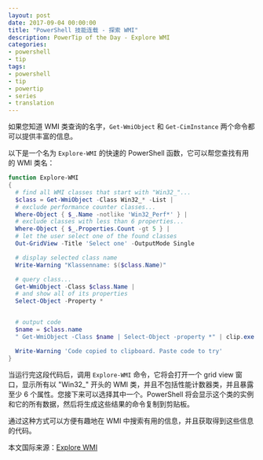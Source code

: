 ```yaml
---
layout: post
date: 2017-09-04 00:00:00
title: "PowerShell 技能连载 - 探索 WMI"
description: PowerTip of the Day - Explore WMI
categories:
- powershell
- tip
tags:
- powershell
- tip
- powertip
- series
- translation
---
```


如果您知道 WMI 类查询的名字，`Get-WmiObject` 和 `Get-CimInstance` 两个命令都可以提供丰富的信息。

以下是一个名为 `Explore-WMI` 的快速的 PowerShell 函数，它可以帮您查找有用的 WMI 类名：

```powershell
function Explore-WMI
{
  # find all WMI classes that start with "Win32_"...
  $class = Get-WmiObject -Class Win32_* -List |
  # exclude performance counter classes...
  Where-Object { $_.Name -notlike 'Win32_Perf*' } |
  # exclude classes with less than 6 properties...
  Where-Object { $_.Properties.Count -gt 5 } |
  # let the user select one of the found classes
  Out-GridView -Title 'Select one' -OutputMode Single

  # display selected class name
  Write-Warning "Klassenname: $($class.Name)"

  # query class...
  Get-WmiObject -Class $class.Name |
  # and show all of its properties
  Select-Object -Property * 


  # output code
  $name = $class.name
  " Get-WmiObject -Class $name | Select-Object -property *" | clip.exe

  Write-Warning 'Code copied to clipboard. Paste code to try'
}
```

当运行完这段代码后，调用 `Explore-WMI` 命令，它将会打开一个 grid view 窗口，显示所有以 "Win32_" 开头的 WMI 类，并且不包括性能计数器类，并且暴露至少 6 个属性。您接下来可以选择其中一个。PowerShell 将会显示这个类的实例和它的所有数据，然后将生成这些结果的命令复制到剪贴板。

通过这种方式可以方便有趣地在 WMI 中搜索有用的信息，并且获取得到这些信息的代码。

<!--more-->
本文国际来源：[Explore WMI](http://community.idera.com/powershell/powertips/b/tips/posts/explore-wmi)
